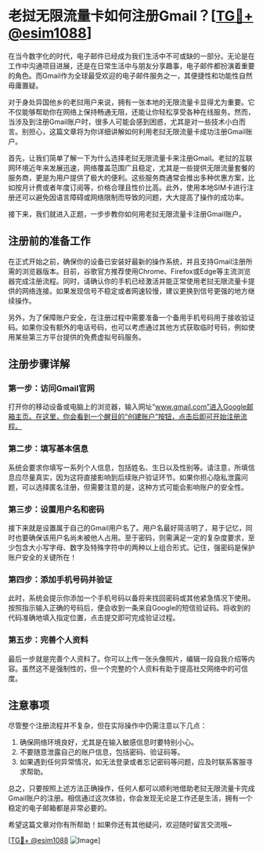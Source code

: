 # 老挝无限流量卡如何注册Gmail？[[TG💪+ @esim1088](https://t.me/s/esim1088)]

在当今数字化的时代，电子邮件已经成为我们生活中不可或缺的一部分。无论是在工作中沟通项目进展，还是在日常生活中与朋友分享趣事，电子邮件都扮演着重要的角色。而Gmail作为全球最受欢迎的电子邮件服务之一，其便捷性和功能性自然毋庸置疑。

对于身处异国他乡的老挝用户来说，拥有一张本地的无限流量卡显得尤为重要。它不仅能够帮助你在网络上保持畅通无阻，还能让你轻松享受各种在线服务。然而，当涉及到注册Gmail账户时，很多人可能会感到困惑，尤其是对一些技术小白而言。别担心，这篇文章将为你详细讲解如何利用老挝无限流量卡成功注册Gmail账户。

首先，让我们简单了解一下为什么选择老挝无限流量卡来注册Gmail。老挝的互联网环境近年来发展迅速，网络覆盖范围广且稳定，尤其是一些提供无限流量套餐的服务商，更是为用户提供了极大的便利。这些服务商通常会推出多种优惠方案，比如按月计费或者年度订阅等，价格合理且性价比高。此外，使用本地SIM卡进行注册还可以避免因语言障碍或网络限制而导致的问题，大大提高了操作的成功率。

接下来，我们就进入正题，一步步教你如何用老挝无限流量卡注册Gmail账户。

## 注册前的准备工作

在正式开始之前，确保你的设备已安装好最新的操作系统，并且支持Gmail注册所需的浏览器版本。目前，谷歌官方推荐使用Chrome、Firefox或Edge等主流浏览器完成注册流程。同时，请确认你的手机已经激活并能正常使用老挝无限流量卡提供的网络连接。如果发现信号不稳定或者网速较慢，建议更换到信号更强的地方继续操作。

另外，为了保障账户安全，在注册过程中需要准备一个备用手机号码用于接收验证码。如果你没有额外的电话号码，也可以考虑通过其他方式获取临时号码，例如使用某些第三方平台提供的免费虚拟号码服务。

## 注册步骤详解

### 第一步：访问Gmail官网

打开你的移动设备或电脑上的浏览器，输入网址“www.gmail.com”进入Google邮箱主页。在这里，你会看到一个醒目的“创建账户”按钮，点击后即可开始注册流程。

### 第二步：填写基本信息

系统会要求你填写一系列个人信息，包括姓名、生日以及性别等。请注意，所填信息应尽量真实，因为这将直接影响到后续账户验证环节。如果你担心隐私泄露问题，可以选择匿名注册，但需要注意的是，这种方式可能会影响账户的安全性。

### 第三步：设置用户名和密码

接下来就是设置属于自己的Gmail用户名了。用户名最好简洁明了，易于记忆，同时也要确保该用户名尚未被他人占用。至于密码，则需满足一定的复杂度要求，至少包含大小写字母、数字及特殊字符中的两种以上组合形式。记住，强密码是保护账户安全的关键所在！

### 第四步：添加手机号码并验证

此时，系统会提示你添加一个手机号码以备将来找回密码或其他紧急情况下使用。按照指示输入正确的号码后，便会收到一条来自Google的短信验证码。将收到的代码准确地填入指定位置，点击提交即可完成验证过程。

### 第五步：完善个人资料

最后一步就是完善个人资料了。你可以上传一张头像照片，编辑一段自我介绍等内容。虽然这不是强制性的，但一个完整的个人资料有助于提高社交网络中的可信度。

## 注意事项

尽管整个注册流程并不复杂，但在实际操作中仍需注意以下几点：

1. 确保网络环境良好，尤其是在输入敏感信息时要特别小心。
2. 不要随意泄露自己的账户信息，包括密码、验证码等。
3. 如果遇到任何异常情况，如无法登录或者忘记密码等问题，应及时联系客服寻求帮助。

总之，只要按照上述方法正确操作，任何人都可以顺利地借助老挝无限流量卡完成Gmail账户的注册。相信通过这次体验，你会发现无论是工作还是生活，拥有一个稳定的电子邮箱都是非常必要的。

希望这篇文章对你有所帮助！如果你还有其他疑问，欢迎随时留言交流哦~ 

[[TG💪+ @esim1088](https://t.me/s/esim1088) ![Image](https://i.postimg.cc/4NQfJmqS/Snipaste-2025-05-13-00-14-12.png)]